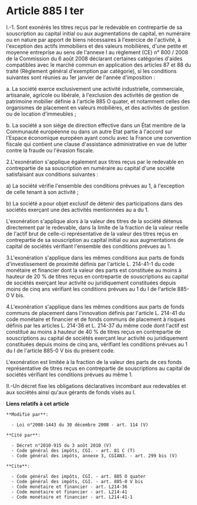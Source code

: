 # Article 885 I ter

I.-1. Sont exonérés les titres reçus par le redevable en contrepartie de sa souscription au capital initial ou aux
augmentations de capital, en numéraire ou en nature par apport de biens nécessaires à l'exercice de l'activité, à l'exception
des actifs immobiliers et des valeurs mobilières, d'une petite et moyenne entreprise au sens de l'annexe I au règlement (CE)
n° 800 / 2008 de la Commission du 6 août 2008 déclarant certaines catégories d'aides compatibles avec le marché commun en
application des articles 87 et 88 du traité (Règlement général d'exemption par catégorie), si les conditions suivantes sont
réunies au 1er janvier de l'année d'imposition : 

a. La société exerce exclusivement une activité industrielle, commerciale, artisanale, agricole ou libérale, à l'exclusion
des activités de gestion de patrimoine mobilier définie à l'article 885 O quater, et notamment celles des organismes de
placement en valeurs mobilières, et des activités de gestion ou de location d'immeubles ; 

b. La société a son siège de direction effective dans un État membre de la Communauté européenne ou dans un autre Etat partie
à l'accord sur l'Espace économique européen ayant conclu avec la France une convention fiscale qui contient une clause
d'assistance administrative en vue de lutter contre la fraude ou l'évasion fiscale. 

2.L'exonération s'applique également aux titres reçus par le redevable en contrepartie de sa souscription en numéraire au
capital d'une société satisfaisant aux conditions suivantes : 

a) La société vérifie l'ensemble des conditions prévues au 1, à l'exception de celle tenant à son activité ; 

b) La société a pour objet exclusif de détenir des participations dans des sociétés exerçant une des activités mentionnées au
a du 1.

L'exonération s'applique alors à la valeur des titres de la société détenus directement par le redevable, dans la limite de
la fraction de la valeur réelle de l'actif brut de celle-ci représentative de la valeur des titres reçus en contrepartie de
sa souscription au capital initial ou aux augmentations de capital de sociétés vérifiant l'ensemble des conditions prévues au
1. 

3.L'exonération s'applique dans les mêmes conditions aux parts de fonds d'investissement de proximité définis par l'article
L. 214-41-1 du code monétaire et financier dont la valeur des parts est constituée au moins à hauteur de 20 % de titres reçus
en contrepartie de souscriptions au capital de sociétés exerçant leur activité ou juridiquement constituées depuis moins de
cinq ans vérifiant les conditions prévues au 1 du I de l'article 885-0 V bis. 

4.L'exonération s'applique dans les mêmes conditions aux parts de fonds communs de placement dans l'innovation définis par
l'article L. 214-41 du code monétaire et financier et de fonds communs de placement à risques définis par les articles L.
214-36 et L. 214-37 du même code dont l'actif est constitué au moins à hauteur de 40 % de titres reçus en contrepartie de
souscriptions au capital de sociétés exerçant leur activité ou juridiquement constituées depuis moins de cinq ans, vérifiant
les conditions prévues au 1 du I de l'article 885-0 V bis du présent code.

L'exonération est limitée à la fraction de la valeur des parts de ces fonds représentative de titres reçus en contrepartie de
souscriptions au capital de sociétés vérifiant les conditions prévues au même 1. 

II.-Un décret fixe les obligations déclaratives incombant aux redevables et aux sociétés ainsi qu'aux gérants de fonds visés
au I.

**Liens relatifs à cet article**

	**Modifié par**:

	  - Loi n°2008-1443 du 30 décembre 2008 - art. 114 (V)

	**Cité par**:

	  - Décret n°2010-915 du 3 août 2010 (V)
	  - Code général des impôts, CGI. - art. 81 C (T)
	  - Code général des impôts, annexe 3, CGIAN3. - art. 299 bis (V)

	**Cite**:

	  - Code général des impôts, CGI. - art. 885 O quater
	  - Code général des impôts, CGI. - art. 885-0 V bis
	  - Code monétaire et financier - art. L214-36
	  - Code monétaire et financier - art. L214-41
	  - Code monétaire et financier - art. L214-41-1
